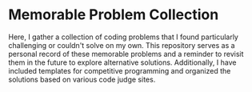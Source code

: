 # Memorable Problem Collection

Here, I gather a collection of coding problems that I found particularly challenging or couldn't solve on my own. This repository serves as a personal record of these memorable problems and a reminder to revisit them in the future to explore alternative solutions. Additionally, I have included templates for competitive programming and organized the solutions based on various code judge sites.

